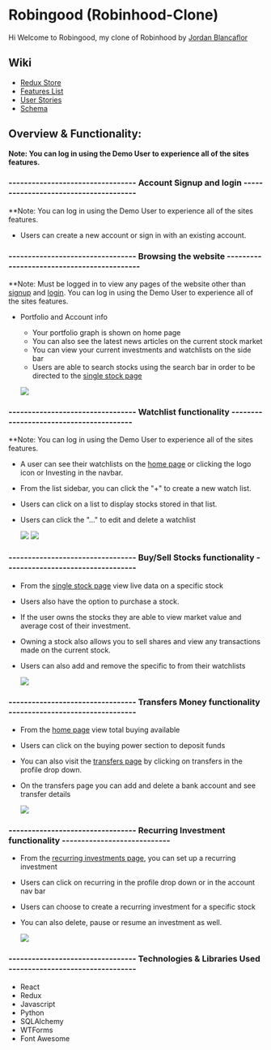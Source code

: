 # Robingood (Robinhood-Clone)

Hi Welcome to Robingood, my clone of Robinhood by [Jordan Blancaflor](https://www.linkedin.com/in/jordan-blancaflor-a4577584/)

## Wiki
- [Redux Store](https://github.com/Jblancs/robinhood-clone/wiki/Redux-Store)
- [Features List](https://github.com/Jblancs/robinhood-clone/wiki/Features-List)
- [User Stories](https://github.com/Jblancs/robinhood-clone/wiki/User-Stories)
- [Schema](https://github.com/Jblancs/robinhood-clone/wiki/Schema)

## Overview & Functionality:
**Note: You can log in using the Demo User to experience all of the sites features.**

### --------------------------------- Account Signup and login --------------------------------------
**Note: You can log in using the Demo User to experience all of the sites features.
- Users can create a new account or sign in with an existing account.

### --------------------------------- Browsing the website -------------------------------------------
**Note: Must be logged in to view any pages of the website other than [signup](https://aa-capstone-robingood.onrender.com/signup) and [login](https://aa-capstone-robingood.onrender.com/login). You can log in using the Demo User to experience all of the sites features.
- Portfolio and Account info
  - Your portfolio graph is shown on home page
  - You can also see the latest news articles on the current stock market
  - You can view your current investments and watchlists on the side bar
  - Users are able to search stocks using the search bar in order to be directed to the [single stock page](https://aa-capstone-robingood.onrender.com/stocks/:ticker)

  ![](https://media.giphy.com/media/zSWp6qofkBNjVz3bgB/giphy.gif)
    

### --------------------------------- Watchlist functionality ----------------------------------------
**Note: You can log in using the Demo User to experience all of the sites features.
- A user can see their watchlists on the [home page](https://aa-capstone-robingood.onrender.com/) or clicking the logo icon or Investing in the navbar.
- From the list sidebar, you can click the "+" to create a new watch list.
- Users can click on a list to display stocks stored in that list.
- Users can click the "..." to edit and delete a watchlist

  ![](https://media.giphy.com/media/v1.Y2lkPTc5MGI3NjExOTA5dzg1cDE2ZGJkbWg3NWQ4c3g5ZnFsenZyMm1jZGZiaGpxcXp6biZlcD12MV9pbnRlcm5hbF9naWZfYnlfaWQmY3Q9Zw/nNHYLwbtDduw2O1iJC/giphy.gif)
  ![](https://media.giphy.com/media/QC2bdR0lyze8apyjQL/giphy.gif)

### --------------------------------- Buy/Sell Stocks functionality ----------------------------------
- From the [single stock page](https://aa-capstone-robingood.onrender.com/stocks/:ticker) view live data on a specific stock
- Users also have the option to purchase a stock.
- If the user owns the stocks they are able to view market value and average cost of their investment.
- Owning a stock also allows you to sell shares and view any transactions made on the current stock.
- Users can also add and remove the specific to from their watchlists

  ![](https://media.giphy.com/media/KUzJlpey2jdLiTbWvd/giphy.gif)
  
### --------------------------------- Transfers Money functionality ---------------------------------
- From the [home page](https://aa-capstone-robingood.onrender.com/) view total buying available
- Users can click on the buying power section to deposit funds
- You can also visit the [transfers page](https://aa-capstone-robingood.onrender.com/account/transfers) by clicking on transfers in the profile drop down.
- On the transfers page you can add and delete a bank account and see transfer details

  ![](https://media.giphy.com/media/xoK6cmISPnIizf9Wt8/giphy.gif)

### --------------------------------- Recurring Investment functionality ----------------------------
- From the [recurring investments page](https://aa-capstone-robingood.onrender.com/account/recurring), you can set up a recurring investment
- Users can click on recurring in the profile drop down or in the account nav bar
- Users can choose to create a recurring investment for a specific stock
- You can also delete, pause or resume an investment as well.

  ![](https://media.giphy.com/media/lwBthrA5bDLCYQSPjO/giphy.gif)

### --------------------------------- Technologies & Libraries Used ---------------------------------

- React
- Redux
- Javascript
- Python
- SQLAlchemy
- WTForms
- Font Awesome

